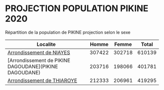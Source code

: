# PROJECTION POPULATION PIKINE 2020
	
Répartition de la population de PIKINE projection selon le sexe
	
| Localite  | Homme | Femme | Total |
| --------- |:-----:|:-----:|:-----:|
| [Arrondissement de NIAYES](NIAYES) | 307422 | 302718 | 610139 |
| [Arrondissement de PIKINE DAGOUDANE](PIKINE DAGOUDANE) | 203716 | 198066 | 401781 |
| [Arrondissement de THIAROYE](THIAROYE) | 212333 | 206961 | 419295 |
